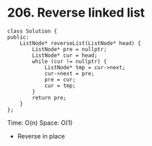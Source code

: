 # 206. Reverse linked list
```
class Solution {
public:
    ListNode* reverseList(ListNode* head) {
        ListNode* pre = nullptr;
        ListNode* cur = head;
        while (cur != nullptr) {
            ListNode* tmp = cur->next;
            cur->next = pre;
            pre = cur;
            cur = tmp;
        }
        return pre;
    }
};
```
Time: O(n)
Space: O(1)

* Reverse in place
